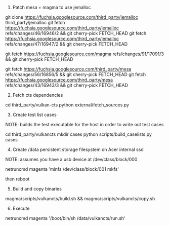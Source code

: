 1. Patch mesa + magma to use jemalloc

git clone https://fuchsia.googlesource.com/third_party/jemalloc third_party/jemalloc
git fetch https://fuchsia.googlesource.com/third_party/jemalloc refs/changes/46/16946/2 && git cherry-pick FETCH_HEAD
git fetch https://fuchsia.googlesource.com/third_party/jemalloc refs/changes/47/16947/2 && git cherry-pick FETCH_HEAD

git fetch https://fuchsia.googlesource.com/magma refs/changes/91/17091/3 && git cherry-pick FETCH_HEAD

git fetch https://fuchsia.googlesource.com/third_party/mesa refs/changes/56/16856/5 && git cherry-pick FETCH_HEAD
git fetch https://fuchsia.googlesource.com/third_party/mesa refs/changes/43/16943/3 && git cherry-pick FETCH_HEAD

2. Fetch cts dependencies

cd third_party/vulkan-cts
python external/fetch_sources.py

3. Create test list cases

NOTE: builds the test executable for the host in order to write out test cases

cd third_party/vulkancts
mkdir cases
python scripts/build_caselists.py cases

4. Create /data persistent storage filesystem on Acer internal ssd

NOTE: assumes you have a usb device at /dev/class/block/000

netruncmd magenta 'minfs /dev/class/block/001 mkfs'

then reboot

5. Build and copy binaries

magma/scripts/vulkancts/build.sh && magma/scripts/vulkancts/copy.sh

6. Execute

netruncmd magenta '/boot/bin/sh /data/vulkancts/run.sh'
